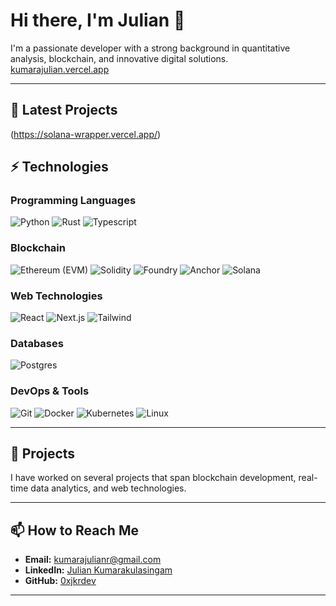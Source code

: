 # Hi there, I'm Julian 👋

I'm a passionate developer with a strong background in quantitative analysis, blockchain, and innovative digital solutions. 
[kumarajulian.vercel.app](https://kumarajulian.vercel.app/)

---
## 🚀 Latest Projects
(https://solana-wrapper.vercel.app/)

## ⚡ Technologies

### Programming Languages
![Python](https://img.shields.io/badge/-Python-black?style=flat-square&logo=Python)
![Rust](https://img.shields.io/badge/-Rust-black?style=flat-square&logo=rust)
![Typescript](https://img.shields.io/badge/-Typescript-black?style=flat-square&logo=typescript)

### Blockchain
![Ethereum (EVM)](https://img.shields.io/badge/-Ethereum-black?style=flat-square&logo=ethereum)
![Solidity](https://img.shields.io/badge/-Solidity-black?style=flat-square&logo=solidity)
![Foundry](https://img.shields.io/badge/-Foundry-black?style=flat-square&logo=ethereum)
![Anchor](https://img.shields.io/badge/-Anchor-black?style=flat-square&logo=solana)
![Solana](https://img.shields.io/badge/-Solana-black?style=flat-square&logo=solana)

### Web Technologies
![React](https://img.shields.io/badge/-React-black?style=flat-square&logo=react)
![Next.js](https://img.shields.io/badge/-Next.js-black?style=flat-square&logo=next.js)
![Tailwind](https://img.shields.io/badge/-Tailwind-black?style=flat-square&logo=tailwindcss)

### Databases
![Postgres](https://img.shields.io/badge/-Postgres-black?style=flat-square&logo=postgresql)

### DevOps & Tools
![Git](https://img.shields.io/badge/-Git-black?style=flat-square&logo=git)
![Docker](https://img.shields.io/badge/-Docker-black?style=flat-square&logo=docker)
![Kubernetes](https://img.shields.io/badge/-Kubernetes-black?style=flat-square&logo=kubernetes)
![Linux](https://img.shields.io/badge/-Linux-black?style=flat-square&logo=linux)

---

## 🚀 Projects

I have worked on several projects that span blockchain development, real-time data analytics, and web technologies.  

---

## 📫 How to Reach Me

- **Email:** [kumarajulianr@gmail.com](mailto:kumarajulianr@gmail.com)
- **LinkedIn:** [Julian Kumarakulasingam](https://www.linkedin.com/in/juliankumara/)
- **GitHub:** [0xjkrdev](https://github.com/0xjkrdev)

---

<!--
**0xjkrdev/0xjkrdev** is a ✨ _special_ ✨ repository because its `README.md` (this file) appears on your GitHub profile.
-->
